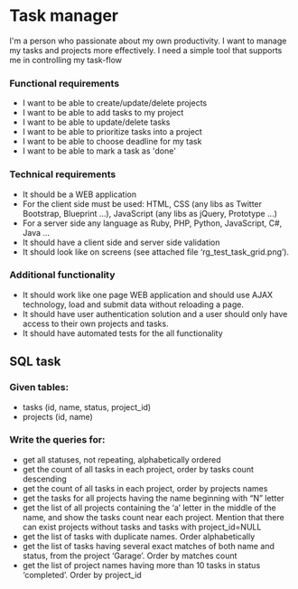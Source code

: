 <h1>Task manager</h1>
    <p>I'm a person who passionate about my own productivity. I want to manage my tasks and projects more effectively. I need a simple tool that supports me in controlling my task-flow</p>

<h3>Functional requirements</h3>
    <ul>
        <li>I want to be able to create/update/delete projects</li>
        <li>I want to be able to add tasks to my project</li>
        <li>I want to be able to update/delete tasks</li>
        <li>I want to be able to prioritize tasks into a project</li>
        <li>I want to be able to choose deadline for my task </li>
        <li>I want to be able to mark a task as 'done'</li>
    </ul>

<h3>Technical requirements</h3>
    <ul>
        <li> It should be a WEB application</li>
        <li>For the client side must be used: HTML, CSS (any libs as Twitter Bootstrap, Blueprint ...), JavaScript (any libs as jQuery, Prototype ...)</li>
        <li>For a server side any language as Ruby, PHP, Python, JavaScript, C#, Java ...</li>
        <li>It should have a client side and server side validation</li>
        <li>It should look like on screens (see attached file ‘rg_test_task_grid.png’).</li>
    </ul>

<h3>Additional functionality</h3>
<ul>
    <li>It should work like one page WEB application and should use AJAX technology, load and submit data without reloading a page.</li>
    <li>It should have user authentication solution and a user should only have access to their own projects and tasks.</li>
    <li>It should have automated tests for the all functionality </li>
</ul>
    
<h2>SQL task</h2>
 
   
<h3>Given tables:</h3>
<ul>
    <li>tasks (id, name, status, project_id) </li>
    <li>projects (id, name)</li>
</ul>

<h3>Write the queries for:</h3>
    <ul>
        <li>get all statuses, not repeating, alphabetically ordered</li>
        <li> get the count of all tasks in each project, order by tasks count descending</li>
        <li> get the count of all tasks in each project, order by projects names</li>
        <li>get the tasks for all projects having the name beginning with “N” letter</li>
        <li>get the list of all projects containing the ‘a’ letter in the middle of the name, and show the tasks count near each project. Mention that there can exist projects without tasks and tasks with project_id=NULL </li>
        <li> get the list of tasks with duplicate names. Order alphabetically</li>
        <li>get the list of tasks having several exact matches of both name and status, from the project ‘Garage’. Order by matches count</li>
        <li>get the list of project names having more than 10 tasks in status ‘completed’. Order by project_id</li>
    </ul>